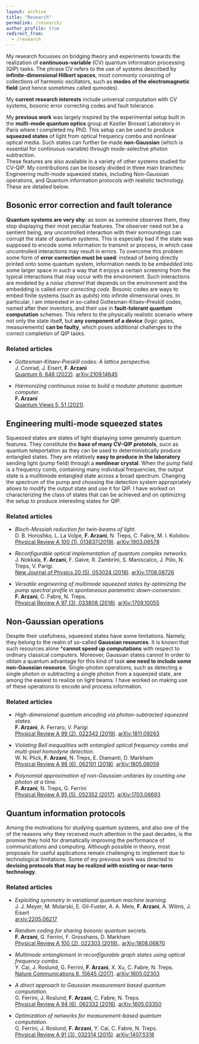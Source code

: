 ```yaml
---
layout: archive
title: "Research"
permalink: /research/
author_profile: true
redirect_from:
  - /research
---
```


My research focusses on bridging theory and experiments towards the realization of **continuous-variable** (CV) quantum information processing (QIP) tasks.
The phrase CV refers to the use of systems described by **infinite-dimensional Hilbert spaces**, most commonly consisting of collections of harmonic oscillators, such as **modes of the electromagnetic field** (and hence sometimes called qumodes). 

My **current research interests** include universal computation with CV systems, bosonic error correcting codes and fault tolerance.

My **previous work** was largely inspired by the experimental setup built in the **multi-mode quantum optics** group at Kastler Brossel Laboratory in Paris where I completed my PhD. 
This setup can be used to produce **squeezed states** of light from optical frequency combs and nonlinear optical media. 
Such states can further be made **non-Gaussian** (which is essential for continuous-variable) through mode-selective photon subtraction.  
These features are also available in a variety of other systems studied for CV-QIP. My contributions can be loosely divided in three main branches: Engineering multi-mode squeezed states, including Non-Gaussian operations, and Quantum information protocols with realistic technology. These are detailed below.


## Bosonic error correction and fault tolerance

**Quantum systems are very shy**: as soon as someone observes them, they stop displaying their most peculiar features. The observer need not be a sentient being, any uncontrolled interaction with their sorroundings can corrupt the state of quantum systems. This is especially bad if the state was supposed to encode some information to transmit or process, in which case uncontrolled interactions may result in errors.
To overcome this problem some form of **error correction must be used**: instead of being directly printed onto some quantum system, information needs to be _embedded_ into some larger space in such a way that it enjoys a certain screening from the typical interactions that may occur with the environment.
Such interactions are modeled by a _noise channel_ that depends on the environment and the embedding is called _error correcting code_. Bosonic codes are ways to embed finite systems (such as _qubits_) into infinite dimensional ones. 
In particular, I am interested in so-called Gottesman-Kitaev-Preskill codes, named after their inventors, and their use in **fault-tolerant quantum computation** schemes. 
This refers to the physically realistic scenario where not only the state itself, but **any component of a device** (logic gates, measurements) **can be faulty**, which poses additional challenges to the correct completion of QIP tasks. 

### Related articles

* _Gottesman-Kitaev-Preskill codes: A lattice perspective._  
J. Conrad,  J. Eisert, **F. Arzani**  
 [Quantum 6, 648 (2022)](https://quantum-journal.org/papers/q-2022-02-10-648/). [arXiv:2109.14645](https://arxiv.org/abs/2109.14645)

* _Harmonizing continuous noise to build a modular photonic quantum computer._  
 **F. Arzani**  
 [Quantum Views 5, 51 (2021)](https://quantum-journal.org/views/qv-2021-03-29-51/).


## Engineering multi-mode squeezed states

Squeezed states are states of light displaying some genuinely quantum features. They constitute the **base of many CV-QIP prototols**, sucn as quantum teleportation as they can be used to deterministically produce entangled states. They are relatively **easy to produce in the laboratory** sending light (pump field) through a **nonlinear crystal**. 
When the pump field is a frequency comb, containing many individual frequencies, the output state is a mulltimode entangled state across a broad spectrum. Changing the spectrum of the pump and chossing the detection system appropriately allows to modify the output state and use it for QIP. 
I have worked on characterizing the class of states that can be achieved and on optimizing the setup to produce interesting states for QIP.

### Related articles

* _Bloch-Messiah reduction for twin-beams of light._  
 D. B. Horoshko, L. La Volpe, **F. Arzani**, N. Treps, C. Fabre, M. I. Kolobov.  
 [Physical Review A 100 (1), 013837(2019)](https://journals.aps.org/pra/abstract/10.1103/PhysRevA.100.013837). [arXiv:1903.06578](https://arxiv.org/abs/1903.06578)
 

* _Reconfigurable optical implementation of quantum complex networks._   
 J. Nokkala, **F. Arzani**, F. Galve, R. Zambrini, S. Maniscalco, J. Piilo, N. Treps, V. Parigi.  
 [New Journal of Physics 20 (5), 053024 (2018)](http://iopscience.iop.org/article/10.1088/1367-2630/aabc77/meta). [arXiv:1708.08726](https://arxiv.org/abs/1708.08726) 

* _Versatile engineering of multimode squeezed states by optimizing the pump spectral profile in spontaneous parametric down-conversion._   
 **F. Arzani**, C. Fabre, N. Treps.   
 [Physical Review A 97 (3), 033808 (2018)](https://journals.aps.org/pra/abstract/10.1103/PhysRevA.97.033808).  [arXiv:1709.10055](https://arxiv.org/abs/1709.10055)
 
 
## Non-Gaussian operations

Despite their usefulness, squeezed states have some limitations. Namely, they belong to the realm of so-called **Gaussian resources**. It is known that such resources alone ***cannot speed up computations** with respect to ordinary classical computers. Moreover, Gaussian states cannot 
In order to obtain a quantum advantage for this kind of task **one need to include some non-Gaussian resource**. Single-photon operations, such as detecting a single photon or subtracting a single photon from a squeezed state, are among the easiest to realize on light beams. 
I have worked on making use of these operations to encode and process information. 

### Related articles

* _High-dimensional quantum encoding via photon-subtracted squeezed states._  
**F. Arzani**,  A. Ferraro, V. Parigi  
 [Physical Review A 99 (2), 022342 (2019)](https://journals.aps.org/pra/abstract/10.1103/PhysRevA.99.022342). [arXiv:1811.09263](https://arxiv.org/abs/1811.09263)

* _Violating Bell inequalities with entangled optical frequency combs and multi-pixel homodyne detection._  
 W. N. Plick, **F. Arzani**, N. Treps, E. Diamanti, D. Markham  
 [Physical Review A 98 (6), 062101 (2018)](https://journals.aps.org/pra/abstract/10.1103/PhysRevA.98.062101). [arXiv:1805.06059](https://arxiv.org/abs/1805.06059)
 
* _Polynomial approximation of non-Gaussian unitaries by counting one photon at a time._  
 **F. Arzani**, N. Treps, G. Ferrini  
 [Physical Review A 95 (5), 052352 (2017)](https://journals.aps.org/pra/abstract/10.1103/PhysRevA.95.052352). [arXiv:1703.06693](https://arxiv.org/abs/1703.06693)
 
 
## Quantum information protocols

Among the motivations for studying quantum systems, and also one of the of the reasons why they received much attention in the past decades, is the promise they hold for dramatically improving the performance of communications and computing. 
Although possible in theory, most proposals for useful applications remain challenging to implement due to technological limitations. 
Some of my previous work was directed to **devising protocols that may be realized with existing or near-term technology**. 

### Related articles

* _Exploiting symmetry in variational quantum machine learning._  
 J. J. Meyer, M. Mularski, E. Gil-Fuster, A. A. Mele, **F. Arzani**, A. Wilms, J. Eisert   
 [arxiv:2205.06217](https://arxiv.org/abs/2205.06217)  
  
  
* _Random coding for sharing bosonic quantum secrets._  
 **F. Arzani**,  G. Ferrini, F. Grosshans, D. Markham  
 [Physical Review A 100 (2), 022303 (2019).](https://journals.aps.org/pra/abstract/10.1103/PhysRevA.100.022303). [arXiv:1808.06870](https://arxiv.org/abs/1808.06870})

* _Multimode entanglement in reconfigurable graph states using optical frequency combs._  
 Y. Cai, J. Roslund, G. Ferrini, **F. Arzani**, X. Xu, C. Fabre, N. Treps.  
[Nature Communications 8, 15645 (2017)](https://www.nature.com/articles/ncomms15645). [arXiv:1605.02303](https://arxiv.org/abs/1605.02303)

* _A direct approach to Gaussian measurement based quantum computation._  
 G. Ferrini, J. Roslund, **F. Arzani**, C. Fabre, N. Treps.  
 [Physical Review A 94 (6), 062332 (2016)](https://journals.aps.org/pra/abstract/10.1103/PhysRevA.94.062332). [arXiv:1605.03350](https://arxiv.org/abs/1605.03350)
 
 * _Optimization of networks for measurement-based quantum computation._   
 G. Ferrini, J. Roslund, **F. Arzani**, Y. Cai, C. Fabre, N. Treps.     
 [Physical Review A 91 (3), 032314 (2015)](http://journals.aps.org/pra/abstract/10.1103/PhysRevA.91.032314). [arXiv:1407.5318](https://arxiv.org/abs/1407.5318)
 



